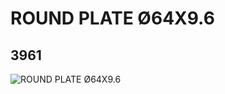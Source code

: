# ROUND PLATE Ø64X9.6
## 3961
![ROUND PLATE Ø64X9.6](https://lc-www-live-s.legocdn.com/media/bricks/5/2/4118677.jpg)